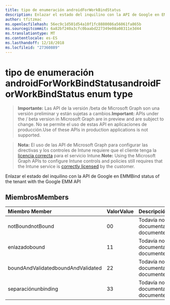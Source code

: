 ```yaml
---
title: tipo de enumeración androidForWorkBindStatus
description: Enlazar el estado del inquilino con la API de Google en EMM
author: tfitzmac
ms.openlocfilehash: 56ec9c1d501d54a10f1fc8880086a56061fa865b
ms.sourcegitcommit: 6a82bf240a3cfc0baabd227349e08a08311e3d44
ms.translationtype: MT
ms.contentlocale: es-ES
ms.lasthandoff: 12/18/2018
ms.locfileid: "27360889"
---
```

# <a name="androidforworkbindstatus-enum-type"></a><span data-ttu-id="fd812-103">tipo de enumeración androidForWorkBindStatus</span><span class="sxs-lookup"><span data-stu-id="fd812-103">androidForWorkBindStatus enum type</span></span>

> <span data-ttu-id="fd812-104">**Importante:** Las API de la versión /beta de Microsoft Graph son una versión preliminar y están sujetas a cambios.</span><span class="sxs-lookup"><span data-stu-id="fd812-104">**Important:** APIs under the / beta version in Microsoft Graph are in preview and are subject to change.</span></span> <span data-ttu-id="fd812-105">No se permite el uso de estas API en aplicaciones de producción.</span><span class="sxs-lookup"><span data-stu-id="fd812-105">Use of these APIs in production applications is not supported.</span></span>

> <span data-ttu-id="fd812-106">**Nota:** El uso de las API de Microsoft Graph para configurar las directivas y los controles de Intune requiere que el cliente tenga la [licencia correcta](https://go.microsoft.com/fwlink/?linkid=839381) para el servicio Intune.</span><span class="sxs-lookup"><span data-stu-id="fd812-106">**Note:** Using the Microsoft Graph APIs to configure Intune controls and policies still requires that the Intune service is [correctly licensed](https://go.microsoft.com/fwlink/?linkid=839381) by the customer.</span></span>

<span data-ttu-id="fd812-107">Enlazar el estado del inquilino con la API de Google en EMM</span><span class="sxs-lookup"><span data-stu-id="fd812-107">Bind status of the tenant with the Google EMM API</span></span>
## <a name="members"></a><span data-ttu-id="fd812-108">Miembros</span><span class="sxs-lookup"><span data-stu-id="fd812-108">Members</span></span>
|<span data-ttu-id="fd812-109">Miembro	</span><span class="sxs-lookup"><span data-stu-id="fd812-109">Member</span></span>|<span data-ttu-id="fd812-110">Valor</span><span class="sxs-lookup"><span data-stu-id="fd812-110">Value</span></span>|<span data-ttu-id="fd812-111">Descripción</span><span class="sxs-lookup"><span data-stu-id="fd812-111">Description</span></span>|
|:---|:---|:---|
|<span data-ttu-id="fd812-112">notBound</span><span class="sxs-lookup"><span data-stu-id="fd812-112">notBound</span></span>|<span data-ttu-id="fd812-113">0</span><span class="sxs-lookup"><span data-stu-id="fd812-113">0</span></span>|<span data-ttu-id="fd812-114">Todavía no documentado</span><span class="sxs-lookup"><span data-stu-id="fd812-114">Not yet documented</span></span>|
|<span data-ttu-id="fd812-115">enlazado</span><span class="sxs-lookup"><span data-stu-id="fd812-115">bound</span></span>|<span data-ttu-id="fd812-116">1</span><span class="sxs-lookup"><span data-stu-id="fd812-116">1</span></span>|<span data-ttu-id="fd812-117">Todavía no documentado</span><span class="sxs-lookup"><span data-stu-id="fd812-117">Not yet documented</span></span>|
|<span data-ttu-id="fd812-118">boundAndValidated</span><span class="sxs-lookup"><span data-stu-id="fd812-118">boundAndValidated</span></span>|<span data-ttu-id="fd812-119">2</span><span class="sxs-lookup"><span data-stu-id="fd812-119">2</span></span>|<span data-ttu-id="fd812-120">Todavía no documentado</span><span class="sxs-lookup"><span data-stu-id="fd812-120">Not yet documented</span></span>|
|<span data-ttu-id="fd812-121">separación</span><span class="sxs-lookup"><span data-stu-id="fd812-121">unbinding</span></span>|<span data-ttu-id="fd812-122">3</span><span class="sxs-lookup"><span data-stu-id="fd812-122">3</span></span>|<span data-ttu-id="fd812-123">Todavía no documentado</span><span class="sxs-lookup"><span data-stu-id="fd812-123">Not yet documented</span></span>|





